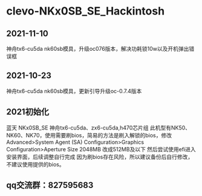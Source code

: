 # clevo-NKx0SB_SE_Hackintosh

## 2021-11-10
神舟tx6-cu5da nk60sb模具，升级oc076版本，解决功耗锁10w以及开机弹出错误框

## 2021-10-23
神舟tx6-cu5da nk60sb模具，更新引导升级oc-0.7.4版本

## 2021初始化
蓝天 NKx0SB_SE 神舟tx6-cu5da、zx6-cu5da,h470芯片组
此机型有NK50、NK60、NK70，使用需要刷bios，简易的方法是刷入解锁的bios，修改Advanced>System Agent (SA) Configuration>Graphics Configuration>Aperture Size 2048MB 改成512MB及以下
然后尝试使用efi进入安装界面，后续调整自行完成
因为刷bios存在风险，所以建议备份后自行修改，不建议使用提供的bios。


## qq交流群：827595683
